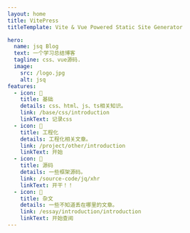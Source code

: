 ```yaml
---
layout: home
title: VitePress
titleTemplate: Vite & Vue Powered Static Site Generator

hero:
  name: jsq Blog
  text: 一个学习总结博客
  tagline: css、vue源码.
  image:
    src: /logo.jpg
    alt: jsq
features:
  - icon: 📝
    title: 基础
    details: css、html、js、ts相关知识。
    link: /base/css/introduction
    linkText: 记录css
  - icon: 🎉
    title: 工程化
    details: 工程化相关文章。
    link: /project/other/introduction
    linkText: 开始
  - icon: 😤
    title: 源码
    details: 一些框架源码。
    link: /source-code/jq/xhr
    linkText: 开干！！
  - icon: 🔗
    title: 杂文
    details: 一些不知道丢在哪里的文章。
    link: /essay/introduction/introduction
    linkText: 开始查阅
---
```

